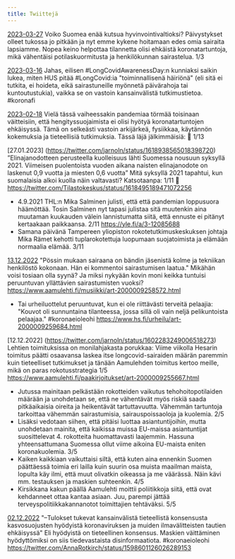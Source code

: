 ```yaml
---
title: Twiittejä
---
```



[2023-03-27](https://twitter.com/jarnoln/status/1640311313132838913)
Voiko Suomea enää kutsua hyvinvointivaltioksi?
Päivystykset olleet tukossa jo pitkään ja nyt emme kykene hoitamaan edes omia sairaita lapsiamme. 
Nopea keino helpottaa tilannetta olisi ehkäistä koronatartuntoja, mikä vähentäisi potilaskuormitusta ja henkilökunnan sairastelua. 1/3


[2023-03-16](https://twitter.com/jarnoln/status/1636284493920100356)
Jahas, eilisen #LongCovidAwarenessDay:n kunniaksi saikin lukea, miten HUS pitää #LongCovid:ia "toiminnallisenä häiriönä" (eli sitä ei tutkita, ei hoideta, eikä sairastuneille myönnetä päivärahoja tai kuntoutustukia), vaikka se on vastoin kansainvälistä tutkimustietoa. #koronafi


[2023-02-18](https://twitter.com/jarnoln/status/1626993238996316160)
Vielä tässä vaiheessakin pandemiaa törmää toisinaan väitteisiin, että hengityssuojaimista ei olisi hyötyä koronatartuntojen ehkäisyssä. Tämä on selkeästi vastoin arkijärkeä, fysiikkaa, käytännön kokemuksia ja tieteellisiä tutkimuksia. Tässä läjä jälkimmäisiä: 🧵
1/13

[27.01.2023] (https://twitter.com/jarnoln/status/1618938565018398720)
”Elinajanodotteen perusteella kuolleisuus lähti Suomessa nousuun syksyllä 2021. Viimeisen puolentoista vuoden aikana naisten elinajanodote on laskenut 0,9 vuotta ja miesten 0,6 vuotta”
Mitä syksyllä 2021 tapahtui, kun suomalaisia alkoi kuolla näin valtavasti? Katsotaanpa: 1/11 🧵
https://twitter.com/Tilastokeskus/status/1618495189471072256
* 4.9.2021 THL:n Mika Salminen julisti, että että pandemian loppusuora häämöttää. Tosin Salminen nyt tapasi julistaa sitä muutenkin aina muutaman kuukauden välein lannistumatta siitä, että ennuste ei pitänyt kertaakaan paikkaansa. 2/11
https://yle.fi/a/3-12085688
* Samana päivänä Tampereen yliopiston rokotetutkimuskeskuksen johtaja Mika Rämet kehotti tuplarokotettuja luopumaan suojatoimista ja elämään normaalia elämää. 3/11

[13.12.2022](https://twitter.com/jarnoln/status/1602310169588817921) "Pössin mukaan sairaana on bändin jäsenistä kolme ja tekniikan henkilöstö kokonaan. Hän ei kommentoi sairastumisen laatua." Mikähän voisi tosiaan olla syynä? Ja miksi nykyään kovin moni keikka tuntuisi peruuntuvan yllättävien sairastumisten vuoksi? https://www.aamulehti.fi/musiikki/art-2000009258572.html
* Tai urheiluottelut peruuntuvat, kun ei ole riittävästi terveitä pelaajia: "Kouvot oli sunnuntaina tilanteessa, jossa sillä oli vain neljä pelikuntoista pelaajaa."  #koronaeioleohi https://www.hs.fi/urheilu/art-2000009259684.html

[12.12.2022] (https://twitter.com/jarnoln/status/1602283249006518273) Lehtien toimituksissa on monilahjakasta porukkaa: Viime viikolla Hesarin toimitus päätti osaavansa laskea itse longcovid-sairaiden määrän paremmin kuin tieteelliset tutkimukset ja tänään Aamulehden toimitus kertoo meille, mikä on paras rokotusstrategia 1/5 https://www.aamulehti.fi/paakirjoitukset/art-2000009255667.html
* Jutussa mainitaan pelkästään rokotteiden vaikutus tehohoitopotilaiden määrään ja unohdetaan se, että ne vähentävät myös riskiä saada pitkäaikaisia oireita ja heikentävät tartuttavuutta. Vähemmän tartuntoja tarkoittaa vähemmän sairastumisia, sairauspoissaoloja ja kuolemia. 2/5
* Lisäksi vedotaan siihen, että pitäisi luottaa asiantuntijoihin, mutta unohdetaan mainita, että  kaikissa muissa EU-maissa asiantuntijat suosittelevat 4. rokotteita huomattavasti laajemmin. Hassuna yhteensattumana Suomessa ollut viime aikoina EU-maista eniten koronakuolemia. 3/5
* Kaiken kaikkiaan vaikuttaisi siltä, että kuten aina ennenkin Suomen päättäessä toimia eri lailla kuin suurin osa muista maailman maista, lopulta käy ilmi, että muut olivatkin oikeassa ja me väärässä. Näin kävi mm. testauksen ja maskien suhteenkin. 4/5
* Kirsikkana kakun päällä Aamulehti moittii poliitikkoja siitä, että ovat kehdanneet ottaa kantaa asiaan. Juu, parempi jättää terveyspolitiikkakannanotot toimittajien tehtäväksi. 5/5

[02.12.2022](https://twitter.com/jarnoln/status/1598643354752925696) "–Tulokset tukevat kansainvälistä tieteellistä konsensusta kasvosuojusten hyödyistä koronaviruksen ja muiden ilmavälitteisten tautien ehkäisyssä" Eli hyödyistä on tieteellinen konsensus. Maskien väittäminen hyödyttömiksi on siis tiedevastaista disinformaatiota. #koronaeioleohi https://twitter.com/AnnaRotkirch/status/1598601126026289153

